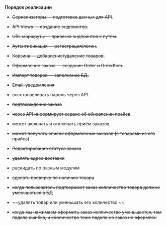 **Порядок реализации** 
- ~~Сериализаторы — подготовка данных для API~~.
- ~~API Views — создание эндпоинтов.~~
- ~~URL маршруты — привязка эндпоинтов к путям.~~
- ~~Аутентификация — регистрация/логин.~~
- ~~Корзина — добавление/удаление товаров.~~
- ~~Оформление заказа — создание Order и OrderItem.~~
- ~~Импорт товаров — заполнение БД.~~
- ~~Email-уведомления~~
- восстанавливать пароль через API.
- ~~подтверждение заказа~~
- ~~через API информирует сервис об обновлении прайса~~
- ~~может включать и отключать приём заказов~~
- ~~может получать список оформленных заказов (с товарами из его прайса)~~
- ~~Редактирование статуса заказа~~
 
 
- ~~удалять адрес доставки~~
- раскидать по разным модулям 
- ~~сделать проверку по наличию товара~~ 
- ~~когда пользователь подтвержает заказ колличество товара должно уменьшаться в БД~~
- ~~удалять товар или уменьшать его количество ~~
- ~~когда мы нажимаем оформить заказ колличество уменьшается, там падала ошибка, и кооличество тоже падоло но заказ не оформлен~~ 
